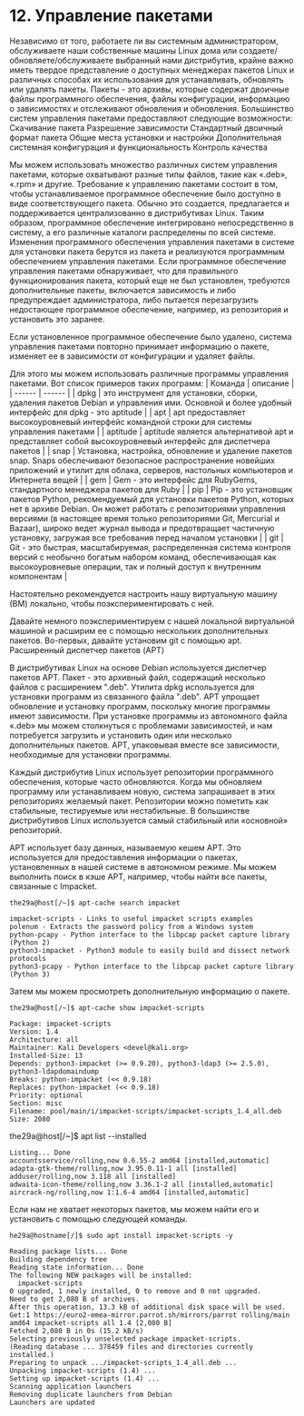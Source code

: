 # 12. Управление пакетами

Независимо от того, работаете ли вы системным администратором, обслуживаете наши собственные машины Linux дома или создаете/обновляете/обслуживаете выбранный нами дистрибутив, крайне важно иметь твердое представление о доступных менеджерах пакетов Linux и различных способах их использования для устанавливать, обновлять или удалять пакеты. Пакеты - это архивы, которые содержат двоичные файлы программного обеспечения, файлы конфигурации, информацию о зависимостях и отслеживают обновления и обновления. Большинство систем управления пакетами предоставляют следующие возможности:
     Скачивание пакета
     Разрешение зависимости
     Стандартный двоичный формат пакета
     Общие места установки и настройки
     Дополнительная системная конфигурация и функциональность
     Контроль качества

Мы можем использовать множество различных систем управления пакетами, которые охватывают разные типы файлов, такие как «.deb», «.rpm» и другие. Требование к управлению пакетами состоит в том, чтобы устанавливаемое программное обеспечение было доступно в виде соответствующего пакета. Обычно это создается, предлагается и поддерживается централизованно в дистрибутивах Linux. Таким образом, программное обеспечение интегрировано непосредственно в систему, а его различные каталоги распределены по всей системе. Изменения программного обеспечения управления пакетами в системе для установки пакета берутся из пакета и реализуются программным обеспечением управления пакетами. Если программное обеспечение управления пакетами обнаруживает, что для правильного функционирования пакета, который еще не был установлен, требуются дополнительные пакеты, включается зависимость и либо предупреждает администратора, либо пытается перезагрузить недостающее программное обеспечение, например, из репозитория и установить это заранее.

Если установленное программное обеспечение было удалено, система управления пакетами повторно принимает информацию о пакете, изменяет ее в зависимости от конфигурации и удаляет файлы.

Для этого мы можем использовать различные программы управления пакетами. Вот список примеров таких программ:
| Команда | описание |
| ------ | ------ |
| dpkg | это инструмент для установки, сборки, удаления пакетов Debian и управления ими. Основной и более удобный интерфейс для dpkg - это aptitude |
| apt | apt  предоставляет высокоуровневый интерфейс командной строки для системы управления пакетами |
| aptitude | aptitude является альтернативой apt и представляет собой высокоуровневый интерфейс для диспетчера пакетов |
| snap | Установка, настройка, обновление и удаление пакетов snap. Snaps обеспечивают безопасное распространение новейших приложений и утилит для облака, серверов, настольных компьютеров и Интернета вещей |
| gem | Gem - это интерфейс для RubyGems, стандартного менеджера пакетов для Ruby |
| pip | Pip - это установщик пакетов Python, рекомендуемый для установки пакетов Python, которых нет в архиве Debian. Он может работать с репозиториями управления версиями (в настоящее время только репозиториями Git, Mercurial и Bazaar), широко ведет журнал вывода и предотвращает частичную установку, загружая все требования перед началом установки |
| git | Git - это быстрая, масштабируемая, распределенная система контроля версий с необычно богатым набором команд, обеспечивающая как высокоуровневые операции, так и полный доступ к внутренним компонентам |

Настоятельно рекомендуется настроить нашу виртуальную машину (ВМ) локально, чтобы поэкспериментировать с ней.

Давайте немного поэкспериментируем с нашей локальной виртуальной машиной и расширим ее с помощью нескольких дополнительных пакетов. Во-первых, давайте установим git с помощью apt.
Расширенный диспетчер пакетов (APT)

В дистрибутивах Linux на основе Debian используется диспетчер пакетов APT. Пакет - это архивный файл, содержащий несколько файлов с расширением ".deb". Утилита dpkg используется для установки программ из связанного файла ".deb". APT упрощает обновление и установку программ, поскольку многие программы имеют зависимости. При установке программы из автономного файла «.deb» мы можем столкнуться с проблемами зависимостей, и нам потребуется загрузить и установить один или несколько дополнительных пакетов. APT, упаковывая вместе все зависимости, необходимые для установки программы.

Каждый дистрибутив Linux использует репозитории программного обеспечения, которые часто обновляются. Когда мы обновляем программу или устанавливаем новую, система запрашивает в этих репозиториях желаемый пакет. Репозитории можно пометить как стабильные, тестируемые или нестабильные. В большинстве дистрибутивов Linux используется самый стабильный или «основной» репозиторий.

APT использует базу данных, называемую кешем APT. Это используется для предоставления информации о пакетах, установленных в нашей системе в автономном режиме. Мы можем выполнить поиск в кэше APT, например, чтобы найти все пакеты, связанные с Impacket.
```
the29a@host[/~]$ apt-cache search impacket

impacket-scripts - Links to useful impacket scripts examples
polenum - Extracts the password policy from a Windows system
python-pcapy - Python interface to the libpcap packet capture library (Python 2)
python3-impacket - Python3 module to easily build and dissect network protocols
python3-pcapy - Python interface to the libpcap packet capture library (Python 3)
```
Затем мы можем просмотреть дополнительную информацию о пакете.
```
the29a@host[/~]$ apt-cache show impacket-scripts

Package: impacket-scripts
Version: 1.4
Architecture: all
Maintainer: Kali Developers <devel@kali.org>
Installed-Size: 13
Depends: python3-impacket (>= 0.9.20), python3-ldap3 (>= 2.5.0), python3-ldapdomaindump
Breaks: python-impacket (<< 0.9.18)
Replaces: python-impacket (<< 0.9.18)
Priority: optional
Section: misc
Filename: pool/main/i/impacket-scripts/impacket-scripts_1.4_all.deb
Size: 2080
```

the29a@host[/~]$ apt list --installed
```
Listing... Done
accountsservice/rolling,now 0.6.55-2 amd64 [installed,automatic]
adapta-gtk-theme/rolling,now 3.95.0.11-1 all [installed]
adduser/rolling,now 3.118 all [installed]
adwaita-icon-theme/rolling,now 3.36.1-2 all [installed,automatic]
aircrack-ng/rolling,now 1:1.6-4 amd64 [installed,automatic]
```
Если нам не хватает некоторых пакетов, мы можем найти его и установить с помощью следующей команды.
```
he29a@hostname[/]$ sudo apt install impacket-scripts -y

Reading package lists... Done
Building dependency tree       
Reading state information... Done
The following NEW packages will be installed:
  impacket-scripts
0 upgraded, 1 newly installed, 0 to remove and 0 not upgraded.
Need to get 2,080 B of archives.
After this operation, 13.3 kB of additional disk space will be used.
Get:1 https://euro2-emea-mirror.parrot.sh/mirrors/parrot rolling/main amd64 impacket-scripts all 1.4 [2,080 B]
Fetched 2,080 B in 0s (15.2 kB/s)
Selecting previously unselected package impacket-scripts.
(Reading database ... 378459 files and directories currently installed.)
Preparing to unpack .../impacket-scripts_1.4_all.deb ...
Unpacking impacket-scripts (1.4) ...
Setting up impacket-scripts (1.4) ...
Scanning application launchers
Removing duplicate launchers from Debian
Launchers are updated
```